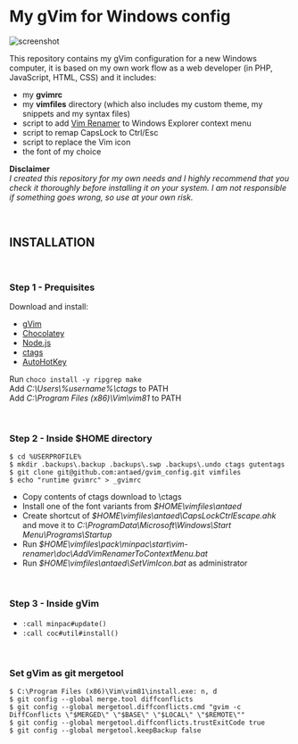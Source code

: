 # My gVim for Windows config

![screenshot](https://repository-images.githubusercontent.com/221772262/3b133600-08e1-11ea-9918-69150027f6ef)

This repository contains my gVim configuration for a new Windows computer, it is based on my own work flow as a web developer (in PHP, JavaScript, HTML, CSS) and it includes:

* my **gvimrc**
* my **vimfiles** directory (which also includes my custom theme, my snippets and my syntax files)
* script to add [Vim Renamer](https://github.com/qpkorr/vim-renamer) to Windows Explorer context menu
* script to remap CapsLock to Ctrl/Esc
* script to replace the Vim icon
* the font of my choice

**Disclaimer**\
*I created this repository for my own needs and I highly recommend that you check it thoroughly before installing it on your system. I am not responsible if something goes wrong, so use at your own risk.*

<br/>

## INSTALLATION
<br/>

### Step 1 - Prequisites

Download and install:
* [gVim](https://github.com/vim/vim-win32-installer/releases)
* [Chocolatey](https://chocolatey.org/install)
* [Node.js](https://nodejs.org/en/)
* [ctags](https://github.com/universal-ctags/ctags-win32/releases)
* [AutoHotKey](https://www.autohotkey.com/)

Run `choco install -y ripgrep make`\
Add *C:\Users\\%username%\ctags* to PATH\
Add *C:\Program Files (x86)\Vim\vim81* to PATH

<br/>

### Step 2 - Inside $HOME directory

```
$ cd %USERPROFILE%  
$ mkdir .backups\.backup .backups\.swp .backups\.undo ctags gutentags
$ git clone git@github.com:antaed/gvim_config.git vimfiles
$ echo "runtime gvimrc" > _gvimrc
```
* Copy contents of ctags download to \ctags
* Install one of the font variants from *$HOME\vimfiles\antaed*
* Create shortcut of *$HOME\vimfiles\antaed\CapsLockCtrlEscape.ahk* and move it to *C:\ProgramData\Microsoft\Windows\Start Menu\Programs\Startup*
* Run *$HOME\vimfiles\pack\minpac\start\vim-renamer\doc\AddVimRenamerToContextMenu.bat*
* Run *$HOME\vimfiles\antaed\SetVimIcon.bat* as administrator

<br/>

### Step 3 - Inside gVim

* `:call minpac#update()` 
* `:call coc#util#install()`

<br/>

### Set gVim as git mergetool

```
$ C:\Program Files (x86)\Vim\vim81\install.exe: n, d
$ git config --global merge.tool diffconflicts
$ git config --global mergetool.diffconflicts.cmd "gvim -c DiffConflicts \"$MERGED\" \"$BASE\" \"$LOCAL\" \"$REMOTE\""
$ git config --global mergetool.diffconflicts.trustExitCode true
$ git config --global mergetool.keepBackup false
```

<br/>

